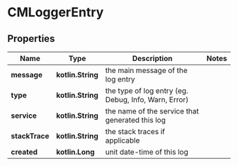 
# CMLoggerEntry

## Properties
Name | Type | Description | Notes
------------ | ------------- | ------------- | -------------
**message** | **kotlin.String** | the main message of the log entry | 
**type** | **kotlin.String** | the type of log entry (eg. Debug, Info, Warn, Error) | 
**service** | **kotlin.String** | the name of the service that generated this log | 
**stackTrace** | **kotlin.String** | the stack traces if applicable | 
**created** | **kotlin.Long** | unit date-time of this log | 



